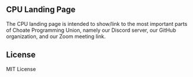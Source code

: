## CPU Landing Page

The CPU landing page is intended to show/link to the most important parts of Choate Programming Union, namely our Discord server, our GitHub organization, and our Zoom meeting link.

## License
MIT License

